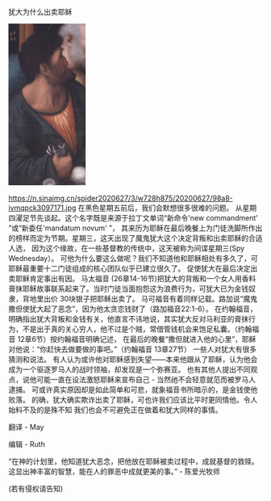 犹大为什么出卖耶稣


![犹大为什么出卖耶稣](https://github.com/ywangnccu/ywang/blob/main/images/Judah.jpg)

https://n.sinaimg.cn/spider2020627/3/w728h875/20200627/98a8-ivmqpck3097171.jpg
在黑色星期五前后，我们会默想很多很难的问题。 从星期四濯足节先谈起。这个名字既是来源于拉丁文单词“新命令'new commandment' ”或“新委任'mandatum novum' ”，
其来历为耶稣在最后晚餐上为门徒洗脚所作出的榜样而定为节期。星期三，这天出现了魔鬼犹大这个决定背叛和出卖耶稣的合适人选，
因为这个缘故，在一些基督教的传统中，这天被称为间谍星期三(Spy Wednesday）。 可他为什么要这么做呢？我们不知道他和耶稣相处有多久了，可耶稣最重要十二门徒组成的核心团队似乎已建立很久了。
促使犹大在最后决定出卖耶稣肯定事出有因。 马太福音 (26章14-16节)把犹大的背叛和一个女人用香料膏抹耶稣故事联系起来了。当时门徒当面抱怨这为浪费行为，可犹大已为金钱奴隶，背地里出价 30块银子把耶稣出卖了。
马可福音有着同样记载。路加说“魔鬼撒但使犹大起了恶念”，因为他太贪恋钱财了（路加福音22:1-6）。
在约翰福音，明确指出犹大背叛和金钱有关，他直言不讳地说，其实犹大反对马利亚的膏抹行为，不是出于真的关心穷人，他不过是个贼，常借管钱机会来饱足私囊。（约翰福音 12章6节）按约翰福音明确记述，
在最后的晚餐“撒但就进入他的心里”，耶稣对他说：“你赶快去做要做的事吧。”（约翰福音 13章27节） 一些人对犹大有很多猜测和说法。
有人认为或许他对耶稣感到失望——本来他跟从了耶稣，认为他会成为一个驱逐罗马人的战时领袖，却发现是一个弥赛亚。 
也有其他人提出不同观点，说他可能一直在设法激怒耶稣来宣布自己 - 当然祂不会轻意就范而被罗马人逮捕。 可或许真实原因却是如此简单和可悲，就象福音书所暗示的，是金钱使他败落。 
的确，犹大确实欺诈出卖了耶稣，可也许我们应该比平时更同情他。令人始料不及的是殊不知 我们也会不可避免正在做着和犹大同样的事情。

翻译 - May

编辑 - Ruth 

 “在神的计划里，他知道犹大恶念，把他放在耶稣被卖过程中，成就基督的救赎。这显出神丰富的智慧，能在人的罪恶中成就更美的事。” - 陈爱光牧师

(若有侵权请告知)
